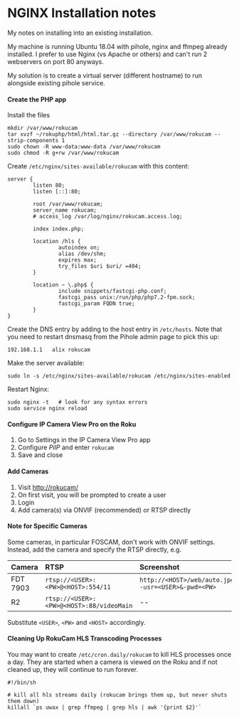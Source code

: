 # NGINX Installation notes
My notes on installing into an existing installation.

My machine is running Ubuntu 18.04 with pihole, nginx and ffmpeg already installed.
I prefer to use Nginx (vs Apache or others) and can't run 2 webservers on port 80 anyways.

My solution is to create a virtual server (different hostname) to run alongside existing pihole service.

#### Create the PHP app

Install the files

```
mkdir /var/www/rokucam
tar xvzf ~/rokuphp/html/html.tar.gz --directory /var/www/rokucam --strip-components 1
sudo chown -R www-data:www-data /var/www/rokucam
sudo chmod -R g+rw /var/www/rokucam
```

Create `/etc/nginx/sites-available/rokucam` with this content:

```
server {
        listen 80;
        listen [::]:80;

        root /var/www/rokucam;
        server_name rokucam;
        # access_log /var/log/nginx/rokucam.access.log;

        index index.php;

        location /hls {
                autoindex on;
                alias /dev/shm;
                expires max;
                try_files $uri $uri/ =404;
        }

        location ~ \.php$ {
                include snippets/fastcgi-php.conf;
                fastcgi_pass unix:/run/php/php7.2-fpm.sock;
                fastcgi_param FQDN true;
        }
}
```

Create the DNS entry by adding to the host entry in `/etc/hosts`.  Note that you need to restart dnsmasq from the Pihole admin page to pick this up:

```
192.168.1.1   alix rokucam
```

Make the server available:

```
sudo ln -s /etc/nginx/sites-available/rokucam /etc/nginx/sites-enabled
```

Restart Nginx:

```
sudo nginx -t   # look for any syntax errors
sudo service nginx reload
```

#### Configure IP Camera View Pro on the Roku
1. Go to Settings in the IP Camera View Pro app
2. Configure *PiIP* and enter `rokucam`
3. Save and close

#### Add Cameras
1. Visit [http://rokucam/](http://rokucam/)
2. On first visit, you will be prompted to create a user
3. Login
4. Add camera(s) via ONVIF (recommended) or RTSP directly


#### Note for Specific Cameras
Some cameras, in particular FOSCAM, don't work with ONVIF settings.  Instead, add the camera and specify the RTSP directly, e.g.

| Camera   | RTSP                                   | Screenshot                                       |
|:-------- |:---------------------------------------|:-------------------------------------------------|
| FDT 7903 |`rtsp://<USER>:<PW>@<HOST>:554/11`      |`http://<HOST>/web/auto.jpg?-usr=<USER>&-pwd=<PW>`|
| R2       |`rtsp://<USER>:<PW>@<HOST>:88/videoMain`| --                                               |

Substitute `<USER>`, `<PW>` and `<HOST>` accordingly.

#### Cleaning Up RokuCam HLS Transcoding Processes

You may want to create `/etc/cron.daily/rokucam` to kill HLS processes once a day.  They are started when a camera is viewed on the Roku and if not cleaned up, they will continue to run forever.

```
#!/bin/sh

# kill all hls streams daily (rokucam brings them up, but never shuts them down)
killall `ps uwax | grep ffmpeg | grep hls | awk '{print $2}'`
```

